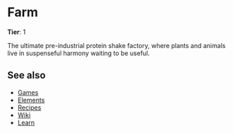 # Farm

**Tier**: 1

The ultimate pre-industrial protein shake factory, where plants and animals live in suspenseful harmony waiting to be useful.

## See also

* [Games](/wiki/games)
* [Elements](/wiki/elements)
* [Recipes](/wiki/recipes)
* [Wiki](/wiki/index)
* [Learn](/learn/index)